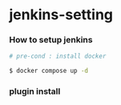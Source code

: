 # jenkins-setting

### How to setup jenkins

```bash
# pre-cond : install docker

$ docker compose up -d
```

### plugin install


